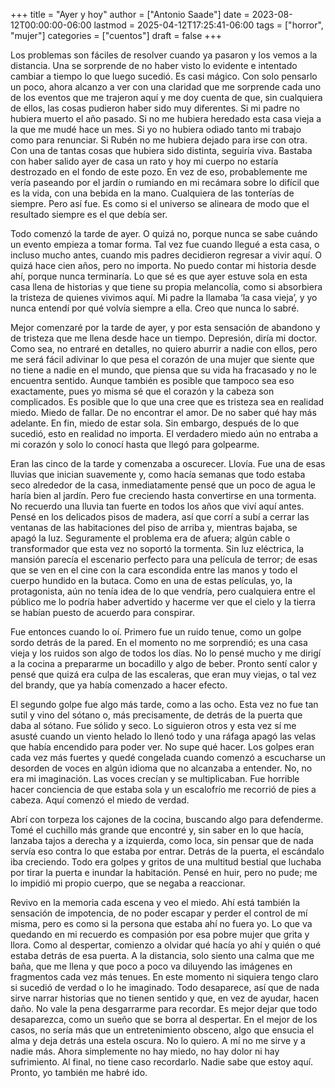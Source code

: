 +++
title = "Ayer y hoy"
author = ["Antonio Saade"]
date = 2023-08-12T00:00:00-06:00
lastmod = 2025-04-12T17:25:41-06:00
tags = ["horror", "mujer"]
categories = ["cuentos"]
draft = false
+++

Los problemas son fáciles de resolver cuando ya pasaron y los vemos a la distancia. Una se sorprende de no haber visto lo evidente e intentado cambiar a tiempo lo que luego sucedió. Es casi mágico. Con solo pensarlo un poco, ahora alcanzo a ver con una claridad que me sorprende cada uno de los eventos que me trajeron aquí y me doy cuenta de que, sin cualquiera de ellos, las cosas pudieron haber sido muy diferentes. Si mi padre no hubiera muerto el año pasado. Si no me hubiera heredado esta casa vieja a la que me mudé hace un mes. Si yo no hubiera odiado tanto mi trabajo como para renunciar. Si Rubén no me hubiera dejado para irse con otra. Con una de tantas cosas que hubiera sido distinta, seguiría viva. Bastaba con haber salido ayer de casa un rato y hoy mi cuerpo no estaría destrozado en el fondo de este pozo. En vez de eso, probablemente me vería paseando por el jardín o rumiando en mi recámara sobre lo difícil que es la vida, con una bebida en la mano. Cualquiera de las tonterías de siempre. Pero así fue. Es como si el universo se alineara de modo que el resultado siempre es el que debía ser.

Todo comenzó la tarde de ayer. O quizá no, porque nunca se sabe cuándo un evento empieza a tomar forma. Tal vez fue cuando llegué a esta casa, o incluso mucho antes, cuando mis padres decidieron regresar a vivir aquí. O quizá hace cien años, pero no importa. No puedo contar mi historia desde ahí, porque nunca terminaría. Lo que sé es que ayer estuve sola en esta casa llena de historias y que tiene su propia melancolía, como si absorbiera la tristeza de quienes vivimos aquí. Mi padre la llamaba ‘la casa vieja’, y yo nunca entendí por qué volvía siempre a ella. Creo que nunca lo sabré.

Mejor comenzaré por la tarde de ayer, y por esta sensación de abandono y de tristeza que me llena desde hace un tiempo. Depresión, diría mi doctor. Como sea, no entraré en detalles, no quiero aburrir a nadie con ellos, pero me será fácil adivinar lo que pesa el corazón de una mujer que siente que no tiene a nadie en el mundo, que piensa que su vida ha fracasado y no le encuentra sentido. Aunque también es posible que tampoco sea eso exactamente, pues yo misma sé que el corazón y la cabeza son complicados. Es posible que lo que una cree que es tristeza sea en realidad miedo. Miedo de fallar. De no encontrar el amor. De no saber qué hay más adelante. En fin, miedo de estar sola. Sin embargo, después de lo que sucedió, esto en realidad no importa. El verdadero miedo aún no entraba a mi corazón y solo lo conocí hasta que llegó para golpearme.

Eran las cinco de la tarde y comenzaba a oscurecer. Llovía. Fue una de esas lluvias que inician suavemente y, como hacía semanas que todo estaba seco alrededor de la casa, inmediatamente pensé que un poco de agua le haría bien al jardín. Pero fue creciendo hasta convertirse en una tormenta. No recuerdo una lluvia tan fuerte en todos los años que viví aquí antes. Pensé en los delicados pisos de madera, así que corrí a subí a cerrar las ventanas de las habitaciones del piso de arriba y, mientras bajaba, se apagó la luz. Seguramente el problema era de afuera; algún cable o transformador que esta vez no soportó la tormenta. Sin luz eléctrica, la mansión parecía el escenario perfecto para una película de terror; de esas que se ven en el cine con la cara escondida entre las manos y todo el cuerpo hundido en la butaca. Como en una de estas películas, yo, la protagonista, aún no tenía idea de lo que vendría, pero cualquiera entre el público me lo podría haber advertido y hacerme ver que el cielo y la tierra se habían puesto de acuerdo para conspirar.

Fue entonces cuando lo oí. Primero fue un ruido tenue, como un golpe sordo detrás de la pared. En el momento no me sorprendió; es una casa vieja y los ruidos son algo de todos los días. No lo pensé mucho y me dirigí a la cocina a prepararme un bocadillo y algo de beber. Pronto sentí calor y pensé que quizá era culpa de las escaleras, que eran muy viejas, o tal vez del brandy, que ya había comenzado a hacer efecto.

El segundo golpe fue algo más tarde, como a las ocho. Esta vez no fue tan sutil y vino del sótano o, más precisamente, de detrás de la puerta que daba al sótano. Fue sólido y seco. Lo siguieron otros y esta vez sí me asusté cuando un viento helado lo llenó todo y una ráfaga apagó las velas que había encendido para poder ver. No supe qué hacer. Los golpes eran cada vez más fuertes y quedé congelada cuando comenzó a escucharse un desorden de voces en algún idioma que no alcanzaba a entender. No, no era mi imaginación. Las voces crecían y se multiplicaban. Fue horrible hacer conciencia de que estaba sola y un escalofrío me recorrió de pies a cabeza. Aquí comenzó el miedo de verdad.

Abrí con torpeza los cajones de la cocina, buscando algo para defenderme. Tomé el cuchillo más grande que encontré y, sin saber en lo que hacía, lanzaba tajos a derecha y a izquierda, como loca, sin pensar que de nada servía eso contra lo que estaba por entrar. Detrás de la puerta, el escándalo iba creciendo. Todo era golpes y gritos de una multitud bestial que luchaba por tirar la puerta e inundar la habitación. Pensé en huir, pero no pude; me lo impidió mi propio cuerpo, que se negaba a reaccionar.

Revivo en la memoria cada escena y veo el miedo. Ahí está también la sensación de impotencia, de no poder escapar y perder el control de mí misma, pero es como si la persona que estaba ahí no fuera yo. Lo que va quedando en mi recuerdo es compasión por esa pobre mujer que grita y llora. Como al despertar, comienzo a olvidar qué hacía yo ahí y quién o qué estaba detrás de esa puerta. A la distancia, solo siento una calma que me baña, que me llena y que poco a poco va diluyendo las imágenes en fragmentos cada vez más tenues. En este momento ni siquiera tengo claro si sucedió de verdad o lo he imaginado. Todo desaparece, así que de nada sirve narrar historias que no tienen sentido y que, en vez de ayudar, hacen daño. No vale la pena desgarrarme para recordar. Es mejor dejar que todo desaparezca, como un sueño que se borra al despertar. En el mejor de los casos, no sería más que un entretenimiento obsceno, algo que ensucia el alma y deja detrás una estela oscura. No lo quiero. A mí no me sirve y a nadie más. Ahora simplemente no hay miedo, no hay dolor ni hay sufrimiento. Al final, no tiene caso recordarlo. Nadie sabe que estoy aquí. Pronto, yo también me habré ido.
